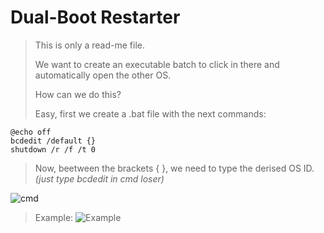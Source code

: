# Dual-Boot Restarter
> This is only a read-me file.
>
> We want to create an executable batch to click in there and automatically open the other OS.
>
> How can we do this?
>
> Easy, first we create a .bat file with the next commands:
>
```
@echo off
bcdedit /default {}
shutdown /r /f /t 0
```
>
> Now, beetween the brackets { }, we need to type the derised OS ID.
> _(just type bcdedit in cmd loser)_
>
![cmd](https://github.com/gzmatte/Dual-Boot/assets/117684932/5294fd13-f02a-475e-b8aa-50ee51a8fa8c)
>
> Example:
![Example](https://github.com/gzmatte/Dual-Boot/assets/117684932/6c683cd0-e616-4f0e-ae57-fe4d5aa6b5df)
